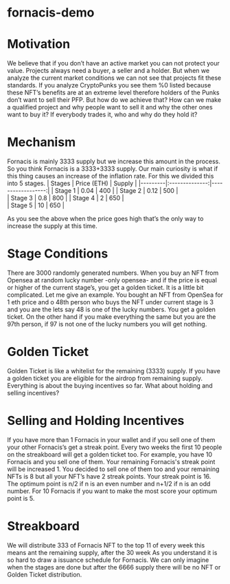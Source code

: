 # fornacis-demo

# Motivation
We believe that if you don’t have an active market you can not protect your value. Projects always need a buyer, a seller and a holder. But when we
analyze the current market conditions we can not see that projects fit these standards. If you analyze CryptoPunks you see them %0 listed because these
NFT’s benefits are at an extreme level therefore holders of the Punks don’t want to sell their PFP. But how do we achieve that? How can we make a
qualified project and why people want to sell it and why the other ones want to buy it? If everybody trades it, who and why do they hold it?

# Mechanism
Fornacis is mainly 3333 supply but we increase this amount in the process. So you think Fornacis is a 3333+3333 supply. Our main curiosity is what if
this thing causes an increase of the inflation rate. For this we divided this into 5 stages.
| Stages  |	Price	 (ETH) |			Supply |
|---------|:--------------:|------------------:|
| Stage 1 |		0.04	   |			400    |
| Stage 2 |		0.12	   | 			500    |  
| Stage 3 |		0.8		   | 		    800    |
| Stage 4 |		2		   | 		    650    |    
| Stage 5 |		10		   | 		    650    |

As you see the above when the price goes high that’s the only way to increase the supply at this time.
# Stage Conditions
  There are 3000 randomly generated numbers. When you buy an NFT from Opensea at random lucky number -only opensea- and if the price is equal or higher
of
the current stage’s, you get a golden ticket.
It is a little bit complicated. Let me give an example.
You bought an NFT from OpenSea for 1 eth price and o 48th person who buys the NFT under current stage is 3 and you are the lets say 48 is one of the
lucky numbers. You get a golden ticket.
On the other hand if you make everything the same but you are the 97th person, if 97 is not one of the lucky numbers you will get nothing.
# Golden Ticket 

 Golden Ticket is like a whitelist for the remaining (3333) supply. If you have a golden ticket you are eligible for the airdrop from remaining supply.
Everything is about the buying incentives so far. What about holding and selling incentives?


# Selling and Holding Incentives

  If you have more than 1 Fornacis in your wallet and if you sell one of them your other Fornacis’s get a streak point. Every two weeks the first 10
people on the streakboard will get a golden ticket too. 
For example, you have 10 Fornacis and you sell one of them. Your remaining Fornacis's streak point will be increased 1. You decided to sell one of them
too and your remaining NFTs is 8 but all your NFT’s have 2 streak points. Your streak point is 16. The optimum point is n/2 if n is an even number and
n+1/2 if n is an odd number. For 10 Fornacis if you want to make the most score your optimum point is 5. 


# Streakboard

  We will distribute 333 of Fornacis NFT to the top 11 of every week this means ant the remaining supply, after the 30 week 
As you understand it is so hard to draw a issuance schedule for Fornacis. We can only imagine when the stages are done but after the 6666 supply there
will be no NFT or Golden Ticket distribution.
